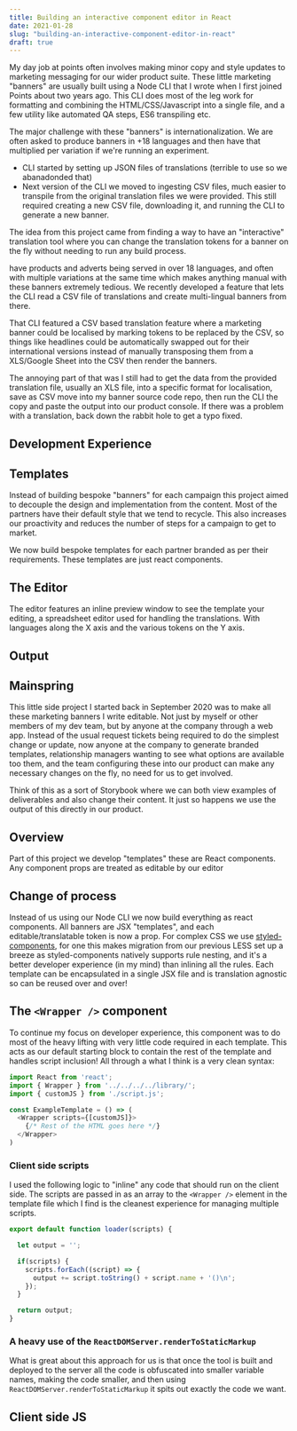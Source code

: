 ```yaml
---
title: Building an interactive component editor in React
date: 2021-01-28
slug: "building-an-interactive-component-editor-in-react"
draft: true
---
```


My day job at points often involves making minor copy and style updates to marketing messaging for our wider product suite. These little marketing "banners" are usually built using a Node CLI that I wrote when I first joined Points about two years ago. This CLI does most of the leg work for formatting and combining the HTML/CSS/Javascript into a single file, and a few utility like automated QA steps, ES6 transpiling etc.

The major challenge with these "banners" is internationalization. We are often asked to produce banners in +18 languages and then have that multiplied per variation if we're running an experiment.

- CLI started by setting up JSON files of translations (terrible to use so we abanadonded that)
- Next version of the CLI we moved to ingesting CSV files, much easier to transpile from the original translation files we were provided. This still required creating a new CSV file, downloading it, and running the CLI to generate a new banner.

The idea from this project came from finding a way to have an "interactive" translation tool where you can change the translation tokens for a banner on the fly without needing to run any build process.

have products and adverts being served in over 18 languages, and often with multiple variations at the same time which makes anything manual with these banners extremely tedious. We recently developed a feature that lets the CLI read a CSV file of translations and create multi-lingual banners from there. 

That CLI featured a CSV based translation feature where a marketing banner could be localised by marking tokens to be replaced by the CSV, so things like headlines could be automatically swapped out for their international versions instead of manually transposing them from a XLS/Google Sheet into the CSV then render the banners.

The annoying part of that was I still had to get the data from the provided translation file, usually an XLS file, into a specific format for localisation, save as CSV move into my banner source code repo, then run the CLI the  copy and paste the output into our product console. If there was a problem with a translation, back down the rabbit hole to get a typo fixed.

## Development Experience

## Templates

Instead of building bespoke "banners" for each campaign this project aimed to decouple the design and implementation from the content. Most of the partners have their default style that we tend to recycle. This also increases our proactivity and reduces the number of steps for a campaign to get to market.

We now build bespoke templates for each partner branded as per their requirements. These templates are just react components. 

## The Editor

The editor features an inline preview window to see the template your editing, a spreadsheet editor used for handling the translations. With languages along the X axis and the various tokens on the Y axis.

## Output

## Mainspring

This little side project I started back in September 2020 was to make all these marketing banners I write editable. Not just by myself or other members of my dev team, but by anyone at the company through a web app. Instead of the usual request tickets being required to do the simplest change or update, now anyone at the company to generate branded templates,  relationship managers wanting to see what options are available too them, and the team configuring these into our product can make any necessary changes on the fly, no need for us to get involved.

Think of this as a sort of Storybook where we can both view examples of deliverables and also change their content. It just so happens we use the output of this directly in our product.

## Overview

Part of this project we develop "templates" these are React components. Any component props are treated as editable by our editor

## Change of process

Instead of us using our Node CLI we now build everything as react components.
All banners are JSX "templates", and each editable/translatable token is now a prop. For complex CSS we use [styled-components](https://styled-components.com/), for one this makes migration from our previous LESS set up a breeze as styled-components natively supports rule nesting, and it's a better developer experience (in my mind) than inlining all the rules. Each template can be encapsulated in a single JSX file and is translation agnostic so can be reused over and over! 

## The `<Wrapper />` component

To continue my focus on developer experience, this component was to do most of the heavy lifting with very little code required in each template. This acts as our default starting block to contain the rest of the template and handles script inclusion! All through a what I think is a very clean syntax:

```js
import React from 'react';
import { Wrapper } from '../../../../library/';
import { customJS } from './script.js';

const ExampleTemplate = () => (
  <Wrapper scripts={[customJS]}>
    {/* Rest of the HTML goes here */}
  </Wrapper>
)
```

### Client side scripts

I used the following logic to "inline" any code that should run on the client side. The scripts are passed in as an array to the `<Wrapper />` element in the template file which I find is the cleanest experience for managing multiple scripts.

```js
export default function loader(scripts) {

  let output = '';

  if(scripts) {
    scripts.forEach((script) => {
      output += script.toString() + script.name + '()\n';
    });
  }

  return output;
}
```

### A heavy use of the `ReactDOMServer.renderToStaticMarkup`

What is great about this approach for us is that once the tool is built and deployed to the server all the code is obfuscated into smaller variable names, making the code smaller, and then using `ReactDOMServer.renderToStaticMarkup` it spits out exactly the code we want.

## Client side JS


